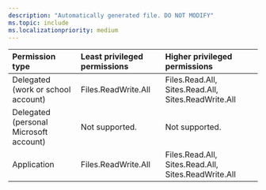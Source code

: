 ```yaml
---
description: "Automatically generated file. DO NOT MODIFY"
ms.topic: include
ms.localizationpriority: medium
---
```


|Permission type|Least privileged permissions|Higher privileged permissions|
|:---|:---|:---|
|Delegated (work or school account)|Files.ReadWrite.All|Files.Read.All, Sites.Read.All, Sites.ReadWrite.All|
|Delegated (personal Microsoft account)|Not supported.|Not supported.|
|Application|Files.ReadWrite.All|Files.Read.All, Sites.Read.All, Sites.ReadWrite.All|

